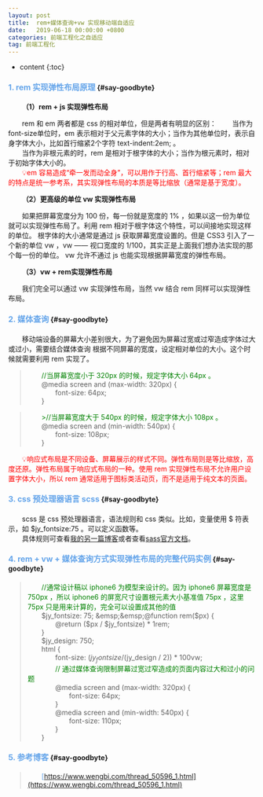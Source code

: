 ```yaml
---
layout: post
title:  rem+媒体查询+vw 实现移动端自适应
date:   2019-06-18 00:00:00 +0800
categories: 前端工程化之自适应
tag: 前端工程化
---
```


* content
{:toc}


#### <font color="#65A5EA" size="3">1. rem 实现弹性布局原理</font>			{#say-goodbyte}

&emsp;&emsp;**（1）rem + js 实现弹性布局**   

&emsp;&emsp;rem 和 em 两者都是 css 的相对单位，但是两者有明显的区别：
&emsp;&emsp;当作为font-size单位时，em 表示相对于父元素字体的大小；当作为其他单位时，表示自身字体大小，比如首行缩紧2个字符 text-indent:2em; 。     
&emsp;&emsp;当作为非根元素的时，rem 是相对于根字体的大小；当作为根元素时，相对于初始字体大小的。  
&emsp;&emsp;<font color="red">💡em 容易造成“牵一发而动全身”，可以用作于行高、首行缩紧等；rem 最大的特点是统一参考系，其实现弹性布局的本质是等比缩放（通常是基于宽度）。</font>

&emsp;&emsp;**（2）更高级的单位 vw 实现弹性布局**  

&emsp;&emsp;如果把屏幕宽度分为 100 份，每一份就是宽度的 1% ，如果以这一份为单位 就可以实现弹性布局了。利用 rem 相对于根字体这个特性，可以间接地实现这样的单位。 根字体的大小通常是通过 js 获取屏幕宽度设置的。但是 CSS3 引入了一个新的单位 vw ，vw —— 视口宽度的 1/100，其实正是上面我们想办法实现的那个每一份的单位。 vw 允许不通过 js 也能实现根据屏幕宽度的弹性布局。

&emsp;&emsp;**（3）vw + rem实现弹性布局**  

&emsp;&emsp;我们完全可以通过 vw 实现弹性布局，当然 vw 结合 rem 同样可以实现弹性布局。   
#### <font color="#65A5EA" size="3">2. 媒体查询</font>			{#say-goodbyte} 
&emsp;&emsp;移动端设备的屏幕大小差别很大，为了避免因为屏幕过宽或过窄造成字体过大或过小，需要结合媒体查询 根据不同屏幕的宽度，设定相对单位的大小。这个时候就需要利用 rem 实现了。 

>&emsp;&emsp;<font color="green">//当屏幕宽度小于 320px 的时候，规定字体大小 64px 。</font>  
>&emsp;&emsp;@media screen and (max-width: 320px) {  
>&emsp;&emsp;&emsp;&emsp;font-size: 64px;  
>&emsp;&emsp;}  

>&emsp;&emsp;<font color="green">>//当屏幕宽度大于 540px 的时候，规定字体大小 108px 。</font>  
>&emsp;&emsp;@media screen and (min-width: 540px) {  
>&emsp;&emsp;&emsp;&emsp;font-size: 108px;  
>&emsp;&emsp;}

&emsp;&emsp;<font color="red">💡响应式布局是不同设备、屏幕展示的样式不同。弹性布局则是等比缩放，高度还原。弹性布局属于响应式布局的一种。使用 rem 实现弹性布局不允许用户设置字体大小，所以 rem 通常适用于图标类活动页，而不是适用于纯文本的页面。</font>

#### <font color="#65A5EA" size="3">3. css 预处理器语言 scss</font>			{#say-goodbyte}     
&emsp;&emsp;scss 是 css 预处理器语言，语法规则和 css 类似。比如，变量使用 $ 符表示，如 $jy_fontsize:75 。可以定义函数等。  
&emsp;&emsp;具体规则可查看[我的另一篇博客](https://jenneyxu.github.io/JenneyXu.github.io/2019/05/29/JS%E5%9F%BA%E7%A1%80-this-%E5%8E%9F%E5%9E%8B-%E5%8E%9F%E5%9E%8B%E9%93%BE/)或者查看[sass官方文档](https://www.sass.hk/docs/)。

#### <font color="#65A5EA" size="3">4. rem + vw + 媒体查询方式实现弹性布局的完整代码实例</font>			{#say-goodbyte}     
>&emsp;&emsp;<font color="green">//通常设计稿以 iphone6 为模型来设计的。因为 iphone6 屏幕宽度是 750px ，所以 iphone6 的屏宽尺寸设置根元素大小基准值 75px ，这里 75px 只是用来计算的，完全可以设置成其他的值</font>  
>&emsp;&emsp;$jy_fontsize: 75;   
>&emsp;&emsp;@function rem($px) {  
>&emsp;&emsp;&emsp;&emsp;@return ($px / $jy_fontsize) * 1rem;  
>&emsp;&emsp;}  
>&emsp;&emsp;$jy_design: 750;  
>&emsp;&emsp;html {  
>&emsp;&emsp;&emsp;&emsp;font-size: ($jy_fontsize / ($jy_design / 2)) * 100vw;   
>&emsp;&emsp;&emsp;&emsp;<font color="green">// 通过媒体查询限制屏幕过宽过窄造成的页面内容过大和过小的问题</font>  
>&emsp;&emsp;&emsp;&emsp;@media screen and (max-width: 320px) {  
>&emsp;&emsp;&emsp;&emsp;&emsp;&emsp;font-size: 64px;  
>&emsp;&emsp;&emsp;&emsp;}  
>&emsp;&emsp;&emsp;&emsp;@media screen and (min-width: 540px) {  
>&emsp;&emsp;&emsp;&emsp;&emsp;&emsp;font-size: 110px;  
>&emsp;&emsp;&emsp;&emsp;}  
>&emsp;&emsp;}  

#### <font color="#65A5EA" size="3">5. 参考博客</font>			{#say-goodbyte}     
>&emsp;&emsp;<font color="65A5EA">[https://www.wengbi.com/thread_50596_1.html](https://www.wengbi.com/thread_50596_1.html)</font>  